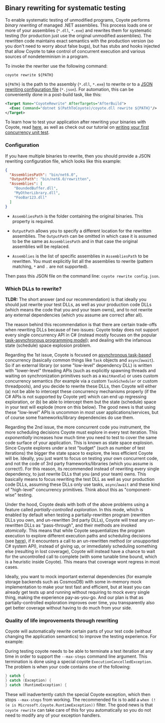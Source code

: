 ## Binary rewriting for systematic testing

To enable systematic testing of unmodified programs, Coyote performs _binary rewriting_ of managed
.NET assemblies. This process loads one or more of your assemblies (`*.dll`, `*.exe`) and rewrites
them for systematic testing (for production just use the original unmodified assemblies). The
rewritten code maintains exact semantics with the production version (so you don't need to worry
about false bugs), but has stubs and hooks injected that allow Coyote to take control of concurrent
execution and various sources of nondeterminism in a program.

To invoke the rewriter use the following command:

```plain
coyote rewrite ${PATH}
```

`${PATH}` is the path to the assembly (`*.dll`, `*.exe`) to rewrite or to a [JSON rewriting
configuration file](#configuration) (`*.json`). For automation, this can be conveniently done in a
post-build task, like this:
```xml
<Target Name="CoyoteRewrite" AfterTargets="AfterBuild">
  <Exec Command="dotnet $(PathToCoyote)/coyote.dll rewrite ${PATH}"/>
</Target>
```

To learn how to test your application after rewriting your binaries with Coyote, read
[here](../get-started/using-coyote.md), as well as check out our tutorial on [writing your first
concurrency unit test](../tutorials/first-concurrency-unit-test.md).

### Configuration

If you have multiple binaries to rewrite, then you should provide a JSON rewriting configuration
file, which looks like this example:

```json
{
  "AssembliesPath": "bin/net6.0",
  "OutputPath": "bin/net6.0/rewritten",
  "Assemblies": [
    "BoundedBuffer.dll",
    "MyOtherLibrary.dll",
    "FooBar123.dll"
  ]
}
```

- `AssembliesPath` is the folder containing the original binaries.  This property is required.

- `OutputPath` allows you to specify a different location for the rewritten assemblies. The
`OutputPath` can be omitted in which case it is assumed to be the same as `AssembliesPath` and in
that case the original assemblies will be replaced.

- `Assemblies` is the list of specific assemblies in `AssembliesPath` to be rewritten. You must
  explicitly list all the assemblies to rewrite (pattern matching, `*` and `.` are not supported).

Then pass this JSON file on the command line: `coyote rewrite config.json`.

### Which DLLs to rewrite?

**TLDR:** The short answer (and our recommendation) is that ideally you should just rewrite your
test DLLs, as well as your production code DLLs (which means the code that you and your team owns),
and to not rewrite any external dependencies (which you assume are correct after all).

The reason behind this recommendation is that there are certain trade-offs when rewriting DLLs
because of two issues: Coyote today does not support every single concurrency API in C# (instead
mostly focuses on the popular [task-asynchronous programming
model](https://learn.microsoft.com/en-us/dotnet/csharp/programming-guide/concepts/async/)); and
dealing with the infamous state (schedule) space explosion problem.

Regarding the 1st issue, Coyote is focused on [asynchronous
task-based](https://learn.microsoft.com/en-us/dotnet/csharp/programming-guide/concepts/async/)
concurrency (basically common things like `Task` objects and `async`/`await`). So if an external
library (or some "low-level" dependency DLL) is written with "lower-level" threading APIs (such as
explicitly spawning threads and waiting on synchronization primitives such as a `WaitHandle`) or
uses custom concurrency semantics (for example via a custom `TaskScheduler` or custom threadpools),
and you decide to rewrite these DLLs, then Coyote will either (a) not be able to intercept these
concurrency mechanisms properly (if the C# APIs is not supported by Coyote yet) which can end up
regressing exploration, or (b) be able to intercept them but the state (schedule) space in your test
will explode (more on this below). The good news is that using these "low-level" APIs is uncommon in
_most_ user applications/services, but of course some frameworks/library dependencies do use them.

Regarding the 2nd issue, the more concurrent code you instrument, the more scheduling decisions
Coyote must explore in every test iteration. This _exponentially_ increases how much time you need
to test to cover the same code surface of your application. This is known as state space explosion.
Since Coyote explores under a test "budget" (such as number of test iterations) the bigger the state
space to explore, the less efficient Coyote will be. Ideally, you just want to focus on testing your
own concurrent code, and not the code of 3rd party frameworks/libraries (which you assume is
correct!). For this reason, its recommended instead of rewriting every single dependency, to just
rewrite DLLs that you (and your team) owns. This basically means to focus rewriting the test DLL as
well as your production code DLLs, assuming these DLLs only use tasks, `async`/`await` and these
kind of "high-level" concurrency primitives. Think about this as "component-wise" testing.

Under the hood, Coyote deals with both of the above problems using a feature called
_partially-controlled exploration_. In this mode, which is enabled by default when testing a
partially-rewritten program (rewritten DLLs you own, and un-rewritten 3rd party DLLs), Coyote will
treat any un-rewritten DLLs as "pass-through", and their methods are invoked _atomically_. This
means that while Coyote sequentializes the program execution to explore different execution paths
and scheduling decisions (see [here](concurrency-unit-testing.md)), if it encounters a call to an
un-rewritten method (or unsupported C# system API), instead of giving up, or immediately scheduling
something else (resulting in lost coverage), Coyote will instead have a chance to wait for the
uncontrolled call to complete (with some tunable time bound, which is a heuristic inside Coyote).
This means that coverage wont regress in most cases.

Ideally, you want to mock important external dependencies (for example storage backends such as
CosmosDB) with some in-memory mock implementation to make your test fast and efficient, but at least
you can already get tests up and running without requiring to mock every single thing, making the
experience pay-as-you-go. And our plan is that as partially-controlled exploration improves over
time, you transparently also get better coverage without having to do much from your side.

### Quality of life improvements through rewriting

Coyote will automatically rewrite certain parts of your test code (without changing the application
semantics) to improve the testing experience. For example:

During testing coyote needs to be able to terminate a test iteration at any time in order to support
the `--max-steps` command line argument. This termination is done using a special coyote
`ExecutionCancelledException`. The problem is when your code contains one of the following:

```csharp
} catch {
} catch (Exception) {
} catch (RuntimeException) {
```

These will inadvertently catch the special Coyote exception, which then stops `--max-steps` from
working. The recommended fix is to add a `when (!(e is Microsoft.Coyote.RuntimeException))` filter.
The good news is that `coyote rewrite` can take care of this for you automatically so you do not
need to modify any of your exception handlers.
